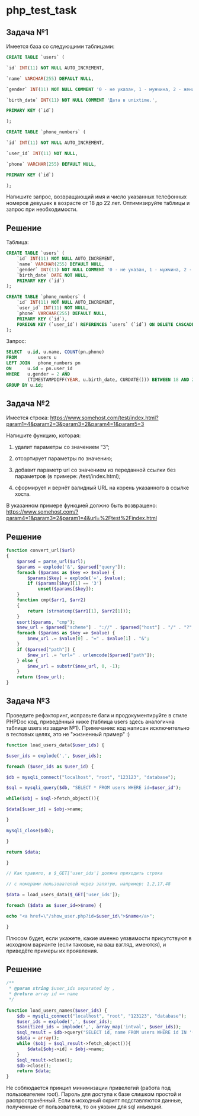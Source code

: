 # php_test_task

## Задача №1

Имеется база со следующими таблицами:
```sql
CREATE TABLE `users` (

`id` INT(11) NOT NULL AUTO_INCREMENT,

`name` VARCHAR(255) DEFAULT NULL,

`gender` INT(11) NOT NULL COMMENT '0 - не указан, 1 - мужчина, 2 - женщина.',

`birth_date` INT(11) NOT NULL COMMENT 'Дата в unixtime.',

PRIMARY KEY (`id`)

);

CREATE TABLE `phone_numbers` (

`id` INT(11) NOT NULL AUTO_INCREMENT,

`user_id` INT(11) NOT NULL,

`phone` VARCHAR(255) DEFAULT NULL,

PRIMARY KEY (`id`)

);
```
Напишите запрос, возвращающий имя и число указанных телефонных номеров девушек в возрасте от 18 до 22 лет. Оптимизируйте таблицы и запрос при необходимости.

## Решение
Таблица:
```sql
CREATE TABLE `users` (
	`id` INT(11) NOT NULL AUTO_INCREMENT,
	`name` VARCHAR(255) DEFAULT NULL,
	`gender` INT(11) NOT NULL COMMENT '0 - не указан, 1 - мужчина, 2 - женщина.',
	`birth_date` DATE NOT NULL,
	PRIMARY KEY (`id`)
);

CREATE TABLE `phone_numbers` (
	`id` INT(11) NOT NULL AUTO_INCREMENT,
	`user_id` INT(11) NOT NULL,
	`phone` VARCHAR(255) DEFAULT NULL,
	PRIMARY KEY (`id`),
	FOREIGN KEY (`user_id`) REFERENCES `users` (`id`) ON DELETE CASCADE
);
```
Запрос:
```sql
SELECT 	u.id, u.name, COUNT(pn.phone)
FROM	 	users u 
LEFT JOIN	phone_numbers pn 
ON		u.id = pn.user_id
WHERE	u.gender = 2 AND 
		(TIMESTAMPDIFF(YEAR, u.birth_date, CURDATE())) BETWEEN 18 AND 22
GROUP BY u.id;
```

## Задача №2 

Имеется строка: https://www.somehost.com/test/index.html?param1=4&param2=3&param3=2&param4=1&param5=3

Напишите функцию, которая:

1. удалит параметры со значением “3”;

2. отсортирует параметры по значению;

3. добавит параметр url со значением из переданной ссылки без параметров (в примере: /test/index.html);

4. сформирует и вернёт валидный URL на корень указанного в ссылке хоста.

В указанном примере функцией должно быть возвращено: https://www.somehost.com/?param4=1&param3=2&param1=4&url=%2Ftest%2Findex.html

## Решение
```php
function convert_url($url)
{
    $parsed = parse_url($url);
    $params = explode('&', $parsed["query"]);
    foreach ($params as $key => $value) {
        $params[$key] = explode('=', $value);
        if ($params[$key][1] == '3')
            unset($params[$key]);
    }
    function cmp($arr1, $arr2)
    {
        return (strnatcmp($arr1[1], $arr2[1]));
    }
    usort($params, "cmp");
    $new_url = $parsed["scheme"] . "://" . $parsed["host"] . "/" . "?";
    foreach ($params as $key => $value) {
        $new_url .= $value[0] . "=" . $value[1] . "&";
    }
    if ($parsed["path"]) {
        $new_url .= "url=" . urlencode($parsed["path"]);
    } else {
        $new_url = substr($new_url, 0, -1);
    }
    return ($new_url);
}
```
## Задача №3

Проведите рефакторинг, исправьте баги и продокументируйте в стиле PHPDoc код, приведённый ниже (таблица users здесь аналогична таблице users из задачи №1). Примечание: код написан исключительно в тестовых целях, это не "жизненный пример" :)

```php
function load_users_data($user_ids) {

$user_ids = explode(',', $user_ids);

foreach ($user_ids as $user_id) {

$db = mysqli_connect("localhost", "root", "123123", "database");

$sql = mysqli_query($db, "SELECT * FROM users WHERE id=$user_id");

while($obj = $sql->fetch_object()){

$data[$user_id] = $obj->name;

}

mysqli_close($db);

}

return $data;

}

// Как правило, в $_GET['user_ids'] должна приходить строка

// с номерами пользователей через запятую, например: 1,2,17,48

$data = load_users_data($_GET['user_ids']);

foreach ($data as $user_id=>$name) {

echo "<a href=\"/show_user.php?id=$user_id\">$name</a>";

}
```
Плюсом будет, если укажете, какие именно уязвимости присутствуют в исходном варианте (если таковые, на ваш взгляд, имеются), и приведёте примеры их проявления.

## Решение
```php
/**
 * @param string $user_ids separated by ,
 * @return array id => name
 */
 
function load_users_names($user_ids) {
    $db = mysqli_connect("localhost", "root", "123123", "database");
    $user_ids = explode(',', $user_ids);
    $sanitized_ids = implode(',', array_map('intval', $user_ids));
    $sql_result = $db->query("SELECT id, name FROM users WHERE id IN '(" . $sanitized_ids . "')");
    $data = array();
    while ($obj = $sql_result->fetch_object()){
        $data[$obj->id] = $obj->name;
    }
    $sql_result->close();
    $db->close();
    return $data;
}
```
Не соблюдается принцип минимизации привелегий (работа под пользователем root). Пароль для доступа к базе слишком простой и распространённый. Если в исходный скрипт подставляются данные, полученные от пользователя, то он уязвим для sql инъекций.
